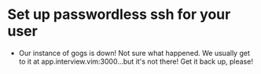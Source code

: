 Set up passwordless ssh for your user
=====================================
* Our instance of gogs is down!  Not sure what happened.  We usually get to it at app.interview.vim:3000...but it's not there!  Get it back up, please!
